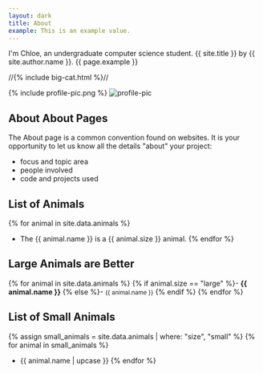 ```yaml
---
layout: dark
title: About
example: This is an example value.
---
```


I'm Chloe, an undergraduate computer science student. {{ site.title }} by {{ site.author.name }}.
{{ page.example }}

//{% include big-cat.html %}//

{% include profile-pic.png %}
![profile-pic](https://user-images.githubusercontent.com/96831510/175758093-771f102d-3436-4b16-ba0c-7b146995fd82.png)


## About About Pages

The About page is a common convention found on websites.
It is your opportunity to let us know all the details "about" your project:

- focus and topic area
- people involved
- code and projects used

## List of Animals

{% for animal in site.data.animals %}
- The {{ animal.name }} is a {{ animal.size }} animal.
{% endfor %}

## Large Animals are Better

{% for animal in site.data.animals %}
{% if animal.size == "large" %}- <strong style="color: {{ animal.color }};">{{ animal.name }}</strong>
{% else %}- <small>{{ animal.name }}</small>
{% endif %}
{% endfor %}

## List of Small Animals

{% assign small_animals = site.data.animals | where: "size", "small" %}
{% for animal in small_animals %}
- {{ animal.name | upcase }}
{% endfor %}
